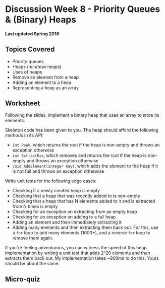 # Discussion Week 8 - Priority Queues & (Binary) Heaps

#### Last updated Spring 2018

## Topics Covered

* Priority queues
* Heaps (min/max heaps)
* Uses of heaps
* Remove an element from a heap
* Adding an element to a heap
* Representing a heap as an array

## Worksheet
Following the slides, implement a binary heap that uses an array to store its elements.

Skeleton code has been given to you. The heap should afford the following methods in its API:

- `int Peek`, which returns the root if the heap is non-empty and throws an exception otherwise
- `int ExtractMax`, which removes and returns the root if the heap is non-empty and throws an exception otherwise
- `void AddElement(integer key)`, which adds the element to the heap if it is not full and throws an exception otherwise

Write unit tests for the following edge cases:
- Checking if a newly created heap is empty
- Checking that a heap that was recently added to is non-empty
- Checking that a heap that has N elements added to it and is extracted from N times is empty
- Checking for an exception on extracting from an empty heap
- Checking for an exception on adding to a full heap
- Adding an element and then immediately extracting it
- Adding many elements and then extracting them back out. For this, use a `for` loop to add many elements (1000+), and a reverse `for` loop to remove them again.

If you're feeling adventurous, you can witness the speed of this heap implementation by writing a unit test that adds 2^20 elements and then extracts them back out. My implementation takes ~900ms to do this. Yours should be about the same.

## Micro-quiz
